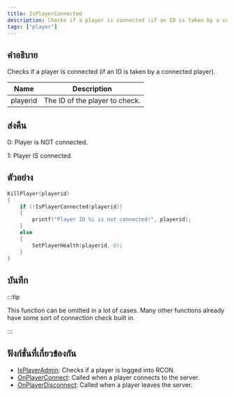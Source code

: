 ```yaml
---
title: IsPlayerConnected
description: Checks if a player is connected (if an ID is taken by a connected player).
tags: ["player"]
---
```


## คำอธิบาย

Checks if a player is connected (if an ID is taken by a connected player).

| Name     | Description                    |
| -------- | ------------------------------ |
| playerid | The ID of the player to check. |

## ส่งคืน

0: Player is NOT connected.

1: Player IS connected.

## ตัวอย่าง

```c
KillPlayer(playerid)
{
    if (!IsPlayerConnected(playerid))
    {
        printf("Player ID %i is not connected!", playerid);
    }
    else
    {
        SetPlayerHealth(playerid, 0);
    }
}
```

## บันทึก

:::tip

This function can be omitted in a lot of cases. Many other functions already have some sort of connection check built in.

:::

## ฟังก์ชั่นที่เกี่ยวข้องกัน

- [IsPlayerAdmin](../../scripting/functions/IsPlayerAdmin.md): Checks if a player is logged into RCON.
- [OnPlayerConnect](../../scripting/callbacks/OnPlayerConnect.md): Called when a player connects to the server.
- [OnPlayerDisconnect](../../scripting/callbacks/OnPlayerDisconnect.md): Called when a player leaves the server.
